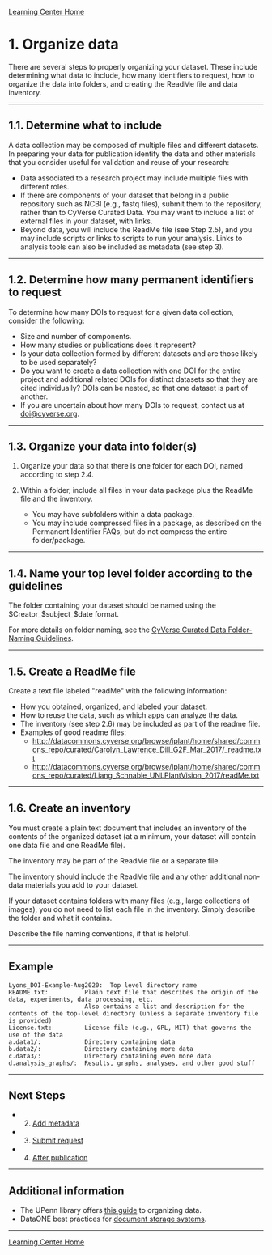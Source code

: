 [Learning Center Home](http://learning.cyverse.org/)

# 1. Organize data

There are several steps to properly organizing your dataset. These
include determining what data to include, how many identifiers to
request, how to organize the data into folders, and creating the ReadMe
file and data inventory.

------------------------------------------------------------------------

## 1.1. Determine what to include

A data collection may be composed of multiple files and different
datasets. In preparing your data for publication identify the data and
other materials that you consider useful for validation and reuse of
your research:

-   Data associated to a research project may include multiple files
    with different roles.
-   If there are components of your dataset that belong in a public
    repository such as NCBI (e.g., fastq files), submit them to the
    repository, rather than to CyVerse Curated Data. You may want to
    include a list of external files in your dataset, with links.
-   Beyond data, you will include the ReadMe file (see Step 2.5), and
    you may include scripts or links to scripts to run your analysis.
    Links to analysis tools can also be included as metadata (see step
    3).

------------------------------------------------------------------------

## 1.2. Determine how many permanent identifiers to request

To determine how many DOIs to request for a given data collection,
consider the following:

-   Size and number of components.
-   How many studies or publications does it represent?
-   Is your data collection formed by different datasets and are those
    likely to be used separately?
-   Do you want to create a data collection with one DOI for the entire
    project and additional related DOIs for distinct datasets so that
    they are cited individually? DOIs can be nested, so that one dataset
    is part of another.
-   If you are uncertain about how many DOIs to request, contact us at
    <doi@cyverse.org>.

------------------------------------------------------------------------

## 1.3. Organize your data into folder(s)

1.  Organize your data so that there is one folder for each DOI, named
    according to step 2.4.

2.  Within a folder, include all files in your data package plus the ReadMe file and the inventory.

    -   You may have subfolders within a data package.
    -   You may include compressed files in a package, as described
            on the Permanent Identifier FAQs, but do not compress the
            entire folder/package.

------------------------------------------------------------------------

## 1.4. Name your top level folder according to the guidelines

The folder containing your dataset should be named using the \$Creator_\$subject_\$date format.

For more details on folder naming, see the [CyVerse Curated Data Folder-Naming Guidelines](https://cyverse-learning-materials.github.io/DOI_request_quickstart/naming).

------------------------------------------------------------------------

## 1.5. Create a ReadMe file

Create a text file labeled "readMe" with the following information:

-   How you obtained, organized, and labeled your dataset.
-   How to reuse the data, such as which apps can analyze the data.
-   The inventory (see step 2.6) may be included as part of the readme
    file.
-   Examples of good readme files:
    -   <http://datacommons.cyverse.org/browse/iplant/home/shared/commons_repo/curated/Carolyn_Lawrence_Dill_G2F_Mar_2017/_readme.txt>
    -   <http://datacommons.cyverse.org/browse/iplant/home/shared/commons_repo/curated/Liang_Schnable_UNLPlantVision_2017/readMe.txt>

------------------------------------------------------------------------

## 1.6. Create an inventory

You must create a plain text document that includes an inventory of the
contents of the organized dataset (at a minimum, your dataset will
contain one data file and one ReadMe file).

The inventory may be part of the ReadMe file or a separate file.

The inventory should include the ReadMe file and any other additional
non-data materials you add to your dataset.

If your dataset contains folders with many files (e.g., large
collections of images), you do not need to list each file in the
inventory. Simply describe the folder and what it contains.

Describe the file naming conventions, if that is helpful.

------------------------------------------------------------------------

## Example

    Lyons_DOI-Example-Aug2020:  Top level directory name
    README.txt:          Plain text file that describes the origin of the data, experiments, data processing, etc.
                         Also contains a list and description for the contents of the top-level directory (unless a separate inventory file is provided)
    License.txt:         License file (e.g., GPL, MIT) that governs the use of the data
    a.data1/:            Directory containing data
    b.data2/:            Directory containing more data
    c.data3/:            Directory containing even more data
    d.analysis_graphs/:  Results, graphs, analyses, and other good stuff

------------------------------------------------------------------------

## Next Steps

- 2. [Add metadata](https://cyverse-learning-materials.github.io/DOI_request_quickstart/metadata)
- 3. [Submit request](https://cyverse-learning-materials.github.io/DOI_request_quickstart/submit)
- 4. [After publication](https://cyverse-learning-materials.github.io/DOI_request_quickstart/after)

------------------------------------------------------------------------

## Additional information

- The UPenn library offers [this guide](https://guides.library.upenn.edu/datamgmt/fileorg) to organizing data.
- DataONE best practices for [document storage systems](https://old.dataone.org/best-practices/create-manage-and-document-your-data-storage-system).

------------------------------------------------------------------------

[Learning Center Home](http://learning.cyverse.org/)
